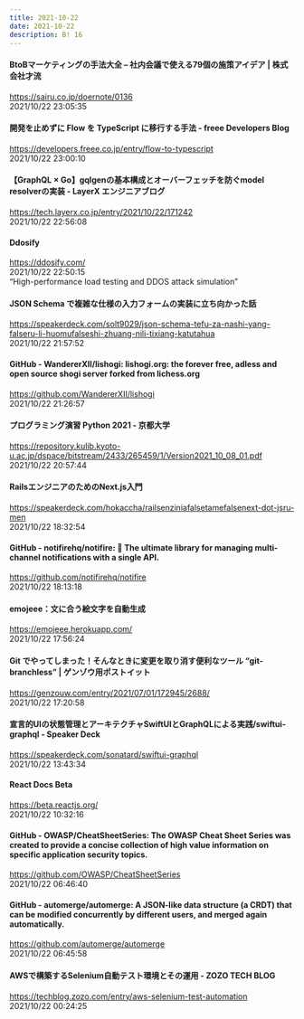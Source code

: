 ```yaml
---
title: 2021-10-22
date: 2021-10-22
description: B! 16
---
```


#### BtoBマーケティングの手法大全 – 社内会議で使える79個の施策アイデア | 株式会社才流
https://sairu.co.jp/doernote/0136<br>
2021/10/22 23:05:35<br>


#### 開発を止めずに Flow を TypeScript に移行する手法 - freee Developers Blog
https://developers.freee.co.jp/entry/flow-to-typescript<br>
2021/10/22 23:00:10<br>


#### 【GraphQL × Go】gqlgenの基本構成とオーバーフェッチを防ぐmodel resolverの実装 - LayerX エンジニアブログ
https://tech.layerx.co.jp/entry/2021/10/22/171242<br>
2021/10/22 22:56:08<br>


#### Ddosify
https://ddosify.com/<br>
2021/10/22 22:50:15<br>
“High-performance load testing and DDOS attack simulation”


#### JSON Schema で複雑な仕様の入力フォームの実装に立ち向かった話
https://speakerdeck.com/solt9029/json-schema-tefu-za-nashi-yang-falseru-li-huomufalseshi-zhuang-nili-tixiang-katutahua<br>
2021/10/22 21:57:52<br>


#### GitHub - WandererXII/lishogi: lishogi.org: the forever free, adless and open source shogi server forked from lichess.org
https://github.com/WandererXII/lishogi<br>
2021/10/22 21:26:57<br>


#### プログラミング演習 Python 2021 - 京都大学
https://repository.kulib.kyoto-u.ac.jp/dspace/bitstream/2433/265459/1/Version2021_10_08_01.pdf<br>
2021/10/22 20:57:44<br>


#### RailsエンジニアのためのNext.js入門
https://speakerdeck.com/hokaccha/railsenziniafalsetamefalsenext-dot-jsru-men<br>
2021/10/22 18:32:54<br>


#### GitHub - notifirehq/notifire: 🚀 The ultimate library for managing multi-channel notifications with a single API.
https://github.com/notifirehq/notifire<br>
2021/10/22 18:13:18<br>


#### emojeee：文に合う絵文字を自動生成
https://emojeee.herokuapp.com/<br>
2021/10/22 17:56:24<br>


#### Git でやってしまった！そんなときに変更を取り消す便利なツール “git-branchless” | ゲンゾウ用ポストイット
https://genzouw.com/entry/2021/07/01/172945/2688/<br>
2021/10/22 17:20:58<br>


#### 宣言的UIの状態管理とアーキテクチャSwiftUIとGraphQLによる実践/swiftui-graphql - Speaker Deck
https://speakerdeck.com/sonatard/swiftui-graphql<br>
2021/10/22 13:43:34<br>


#### React Docs Beta
https://beta.reactjs.org/<br>
2021/10/22 10:32:16<br>


#### GitHub - OWASP/CheatSheetSeries: The OWASP Cheat Sheet Series was created to provide a concise collection of high value information on specific application security topics.
https://github.com/OWASP/CheatSheetSeries<br>
2021/10/22 06:46:40<br>


#### GitHub - automerge/automerge: A JSON-like data structure (a CRDT) that can be modified concurrently by different users, and merged again automatically.
https://github.com/automerge/automerge<br>
2021/10/22 06:45:58<br>


#### AWSで構築するSelenium自動テスト環境とその運用 - ZOZO TECH BLOG
https://techblog.zozo.com/entry/aws-selenium-test-automation<br>
2021/10/22 00:24:25<br>


